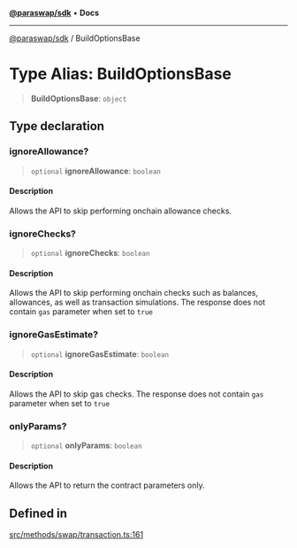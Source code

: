 [**@paraswap/sdk**](../README.md) • **Docs**

***

[@paraswap/sdk](../globals.md) / BuildOptionsBase

# Type Alias: BuildOptionsBase

> **BuildOptionsBase**: `object`

## Type declaration

### ignoreAllowance?

> `optional` **ignoreAllowance**: `boolean`

#### Description

Allows the API to skip performing onchain allowance checks.

### ignoreChecks?

> `optional` **ignoreChecks**: `boolean`

#### Description

Allows the API to skip performing onchain checks such as balances, allowances, as well as transaction simulations. The response does not contain `gas` parameter when set to `true`

### ignoreGasEstimate?

> `optional` **ignoreGasEstimate**: `boolean`

#### Description

Allows the API to skip gas checks. The response does not contain `gas` parameter when set to `true`

### onlyParams?

> `optional` **onlyParams**: `boolean`

#### Description

Allows the API to return the contract parameters only.

## Defined in

[src/methods/swap/transaction.ts:161](https://github.com/paraswap/paraswap-sdk/blob/master/src/methods/swap/transaction.ts#L161)
